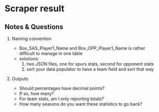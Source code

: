 # Scraper result

## Notes & Questions

1. Naming convention
	* Box_SAS_Player1_Name and Box_OPP_Player1_Name is rather difficult to manage in one table
	* solutions:
		1. two JSON files, one for spurs stats, second for opponent stats
		2. sort your data populator to have a team field and sort that way

2. Outputs
	* Should percentages have decimal points? 
	* If so, how many?
	* For team stats, am I only reporting totals? 
	* How many seasons do you want these statistics to go back? 